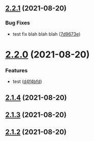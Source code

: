 ## [2.2.1](https://github.com/BanJoeH/PANTRI/compare/2.2.0...2.2.1) (2021-08-20)


### Bug Fixes

* test fix blah blah blah ([7d9673e](https://github.com/BanJoeH/PANTRI/commit/7d9673e5d2cfb2912e441f62a83e3edd0792d715))



# [2.2.0](https://github.com/BanJoeH/PANTRI/compare/2.1.4...2.2.0) (2021-08-20)


### Features

* test ([d4f4bfd](https://github.com/BanJoeH/PANTRI/commit/d4f4bfd5fbe9c6b084591fb32892e9091d4b2ec8))



## [2.1.4](https://github.com/BanJoeH/PANTRI/compare/2.1.3...2.1.4) (2021-08-20)



## [2.1.3](https://github.com/BanJoeH/PANTRI/compare/2.1.2...2.1.3) (2021-08-20)



## [2.1.2](https://github.com/BanJoeH/PANTRI/compare/2.1.1...2.1.2) (2021-08-20)



